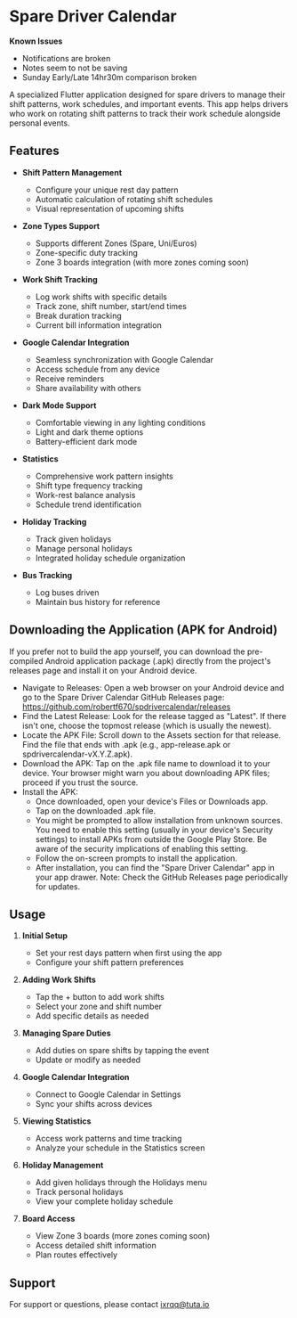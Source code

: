 # Spare Driver Calendar

**Known Issues**
- Notifications are broken
- Notes seem to not be saving
- Sunday Early/Late 14hr30m comparison broken

A specialized Flutter application designed for spare drivers to manage their shift patterns, work schedules, and important events. This app helps drivers who work on rotating shift patterns to track their work schedule alongside personal events.

## Features

- **Shift Pattern Management**
  - Configure your unique rest day pattern
  - Automatic calculation of rotating shift schedules
  - Visual representation of upcoming shifts

- **Zone Types Support**
  - Supports different Zones (Spare, Uni/Euros)
  - Zone-specific duty tracking
  - Zone 3 boards integration (with more zones coming soon)

- **Work Shift Tracking**
  - Log work shifts with specific details
  - Track zone, shift number, start/end times
  - Break duration tracking
  - Current bill information integration

- **Google Calendar Integration**
  - Seamless synchronization with Google Calendar
  - Access schedule from any device
  - Receive reminders
  - Share availability with others

- **Dark Mode Support**
  - Comfortable viewing in any lighting conditions
  - Light and dark theme options
  - Battery-efficient dark mode

- **Statistics**
  - Comprehensive work pattern insights
  - Shift type frequency tracking
  - Work-rest balance analysis
  - Schedule trend identification

- **Holiday Tracking**
  - Track given holidays
  - Manage personal holidays
  - Integrated holiday schedule organization

- **Bus Tracking**
  - Log buses driven
  - Maintain bus history for reference

## Downloading the Application (APK for Android)
If you prefer not to build the app yourself, you can download the pre-compiled Android application package (.apk) directly from the project's releases page and install it on your Android device.
 * Navigate to Releases: Open a web browser on your Android device and go to the Spare Driver Calendar GitHub Releases page:
   https://github.com/robertf670/spdrivercalendar/releases
 * Find the Latest Release: Look for the release tagged as "Latest". If there isn't one, choose the topmost release (which is usually the newest).
 * Locate the APK File: Scroll down to the Assets section for that release. Find the file that ends with .apk (e.g., app-release.apk or spdrivercalendar-vX.Y.Z.apk).
 * Download the APK: Tap on the .apk file name to download it to your device. Your browser might warn you about downloading APK files; proceed if you trust the source.
 * Install the APK:
   * Once downloaded, open your device's Files or Downloads app.
   * Tap on the downloaded .apk file.
   * You might be prompted to allow installation from unknown sources. You need to enable this setting (usually in your device's Security settings) to install APKs from outside the Google Play Store. Be aware of the security implications of enabling this setting.
   * Follow the on-screen prompts to install the application.
   * After installation, you can find the "Spare Driver Calendar" app in your app drawer.
Note: Check the GitHub Releases page periodically for updates.
   
## Usage

1. **Initial Setup**
   - Set your rest days pattern when first using the app
   - Configure your shift pattern preferences

2. **Adding Work Shifts**
   - Tap the + button to add work shifts
   - Select your zone and shift number
   - Add specific details as needed

3. **Managing Spare Duties**
   - Add duties on spare shifts by tapping the event
   - Update or modify as needed

4. **Google Calendar Integration**
   - Connect to Google Calendar in Settings
   - Sync your shifts across devices

5. **Viewing Statistics**
   - Access work patterns and time tracking
   - Analyze your schedule in the Statistics screen

6. **Holiday Management**
   - Add given holidays through the Holidays menu
   - Track personal holidays
   - View your complete holiday schedule

7. **Board Access**
   - View Zone 3 boards (more zones coming soon)
   - Access detailed shift information
   - Plan routes effectively

## Support

For support or questions, please contact ixrqq@tuta.io
